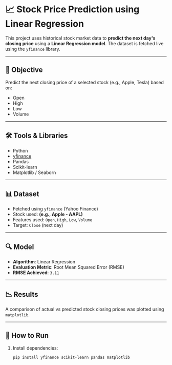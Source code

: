 # 📈 Stock Price Prediction using Linear Regression

This project uses historical stock market data to **predict the next day's closing price** using a **Linear Regression model**. The dataset is fetched live using the `yfinance` library.

---

## 🧠 Objective

Predict the next closing price of a selected stock (e.g., Apple, Tesla) based on:

- Open
- High
- Low
- Volume

---

## 🛠️ Tools & Libraries

- Python
- [yfinance](https://pypi.org/project/yfinance/)
- Pandas
- Scikit-learn
- Matplotlib / Seaborn

---

## 📊 Dataset

- Fetched using `yfinance` (Yahoo Finance)
- Stock used: **(e.g., Apple - AAPL)**  
- Features used: `Open`, `High`, `Low`, `Volume`
- Target: `Close` (next day)

---

## 🔍 Model

- **Algorithm**: Linear Regression
- **Evaluation Metric**: Root Mean Squared Error (RMSE)
- **RMSE Achieved**: `3.11`

---

## 📉 Results

A comparison of actual vs predicted stock closing prices was plotted using `matplotlib`.

---

## 🧪 How to Run

1. Install dependencies:
   ```bash
   pip install yfinance scikit-learn pandas matplotlib
